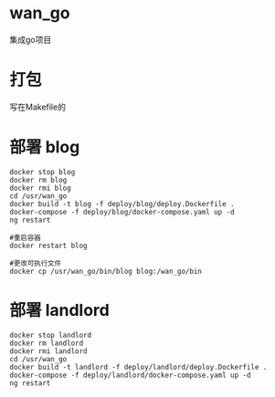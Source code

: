 # wan_go

集成go项目

# 打包
写在Makefile的

# 部署 blog
```shell
docker stop blog
docker rm blog
docker rmi blog
cd /usr/wan_go
docker build -t blog -f deploy/blog/deploy.Dockerfile .
docker-compose -f deploy/blog/docker-compose.yaml up -d
ng restart

#重启容器
docker restart blog

#更改可执行文件
docker cp /usr/wan_go/bin/blog blog:/wan_go/bin
```


# 部署 landlord
```shell
docker stop landlord
docker rm landlord
docker rmi landlord
cd /usr/wan_go
docker build -t landlord -f deploy/landlord/deploy.Dockerfile .
docker-compose -f deploy/landlord/docker-compose.yaml up -d
ng restart
```